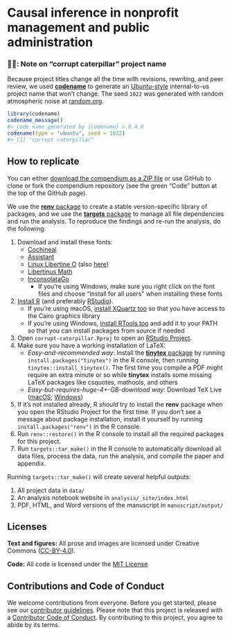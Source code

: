 
<!-- README.md is generated from README.Rmd. Please edit that file -->

# Causal inference in nonprofit management and public administration

<!-- badges: start -->
<!-- badges: end -->

### 👿🐛: Note on “corrupt caterpillar” project name

Because project titles change all the time with revisions, rewriting,
and peer review, we used [**codename**](http://svmiller.com/codename/)
to generate an
[Ubuntu-style](https://wiki.ubuntu.com/DevelopmentCodeNames)
internal-to-us project name that won’t change. The seed `1022` was
generated with random atmospheric noise at
[random.org](https://www.random.org/).

``` r
library(codename)
codename_message()
#> code name generated by {codename} v.0.4.0
codename(type = "ubuntu", seed = 1022)
#> [1] "corrupt caterpillar"
```

## How to replicate

You can either [download the compendium as a ZIP
file](/archive/main.zip) or use GitHub to clone or fork the compendium
repository (see the green “Code” button at the top of the GitHub page).

We use the [**renv**
package](https://rstudio.github.io/renv/articles/renv.html) to create a
stable version-specific library of packages, and we use the [**targets**
package](https://docs.ropensci.org/targets/) to manage all file
dependencies and run the analysis. To reproduce the findings and re-run
the analysis, do the following:

1.  Download and install these fonts:
    -   [Cochineal](https://fontesk.com/cochineal-typeface/)
    -   [Assistant](https://fonts.google.com/specimen/Assistant)
    -   [Linux Libertine
        O](https://www.cufonfonts.com/font/linux-libertine-o) (also
        [here](https://sourceforge.net/projects/linuxlibertine/))
    -   [Libertinus Math](https://github.com/alerque/libertinus)
    -   [InconsolataGo](https://github.com/ryanoasis/nerd-fonts/tree/master/patched-fonts/InconsolataGo)
        -   If you’re using Windows, make sure you right click on the
            font files and choose “Install for all users” when
            installing these fonts
2.  [Install R](https://cloud.r-project.org/) (and preferably
    [RStudio](https://www.rstudio.com/products/rstudio/download/#download)).
    -   If you’re using macOS, [install XQuartz
        too](https://www.xquartz.org/) so that you have access to the
        Cairo graphics library
    -   If you’re using Windows, [install RTools
        too](https://cran.r-project.org/bin/windows/Rtools/) and add it
        to your PATH so that you can install packages from source if
        needed
3.  Open `corrupt-caterpillar.Rproj` to open an [RStudio
    Project](https://r4ds.had.co.nz/workflow-projects.html).
4.  Make sure you have a working installation of LaTeX:
    -   *Easy-and-recommended way*: Install the [**tinytex**
        package](https://yihui.org/tinytex/) by running
        `install.packages("tinytex")` in the R console, then running
        `tinytex::install_tinytex()`. The first time you compile a PDF
        might require an extra minute or so while **tinytex** installs
        some missing LaTeX packages like csquotes, mathools, and others
    -   *Easy-but-requires-huge-4+-GB-download way*: Download TeX Live
        ([macOS](http://www.tug.org/mactex/);
        [Windows](https://miktex.org/))
5.  If it’s not installed already, R *should* try to install the
    **renv** package when you open the RStudio Project for the first
    time. If you don’t see a message about package installation, install
    it yourself by running `install.packages("renv")` in the R console.
6.  Run `renv::restore()` in the R console to install all the required
    packages for this project.
7.  Run `targets::tar_make()` in the R console to automatically download
    all data files, process the data, run the analysis, and compile the
    paper and appendix.

Running `targets::tar_make()` will create several helpful outputs:

1.  All project data in `data/`
2.  An analysis notebook website in `analysis/_site/index.html`
3.  PDF, HTML, and Word versions of the manuscript in
    `manuscript/output/`

## Licenses

**Text and figures:** All prose and images are licensed under Creative
Commons ([CC-BY-4.0](http://creativecommons.org/licenses/by/4.0/)).

**Code:** All code is licensed under the [MIT License](LICENSE.md).

## Contributions and Code of Conduct

We welcome contributions from everyone. Before you get started, please
see our [contributor guidelines](CONTRIBUTING.md). Please note that this
project is released with a [Contributor Code of
Conduct](https://contributor-covenant.org/version/2/0/CODE_OF_CONDUCT.html).
By contributing to this project, you agree to abide by its terms.
